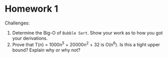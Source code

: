# Homework 1

Challenges:

1. Determine the Big-O of `Bubble Sort`. Show your work as to how you got your derivations.
2. Prove that T(n) = 1000n<sup>5</sup> + 20000n<sup>2</sup> + 32 is O(n<sup>6</sup>). Is this a tight upper bound? Explain why or why not?
